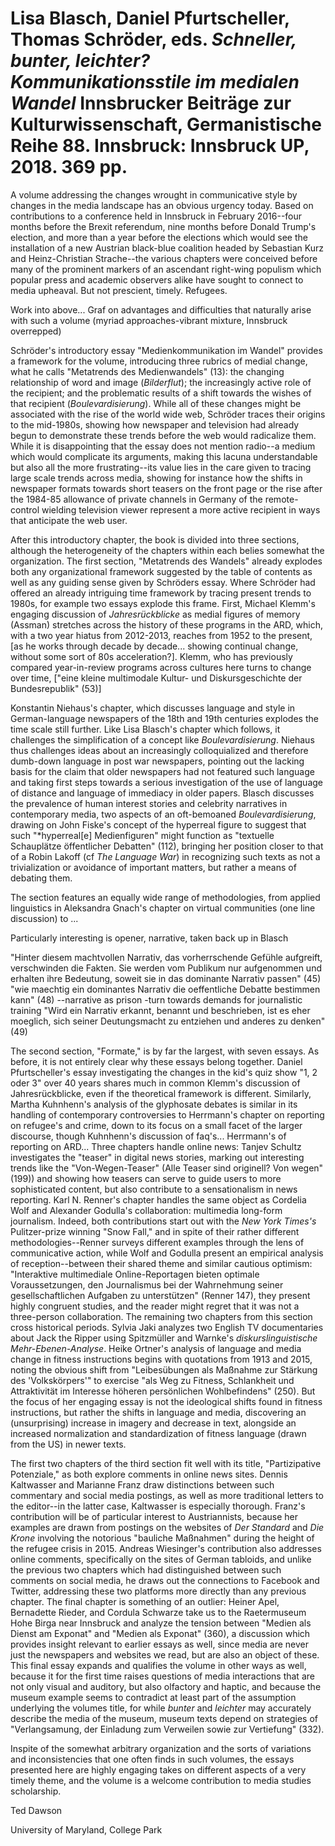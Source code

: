 # Lisa Blasch, Daniel Pfurtscheller, Thomas Schröder, eds. *Schneller,  bunter, leichter? Kommunikationsstile im medialen Wandel* Innsbrucker Beiträge zur Kulturwissenschaft, Germanistische Reihe 88. Innsbruck: Innsbruck UP, 2018. 369 pp.

A volume addressing the changes wrought in communicative style by changes in the media landscape has an obvious urgency today. Based on contributions to a conference held in Innsbruck in February 2016--four months before the Brexit referendum, nine months before Donald Trump's election, and more than a year before the elections which would see the installation of a new Austrian black-blue coalition headed by Sebastian Kurz and Heinz-Christian Strache--the various chapters were conceived before many of the prominent markers of an ascendant right-wing populism which popular press and academic observers alike have sought to connect to media upheaval. But not prescient, timely. Refugees.

Work into above... Graf on advantages and difficulties that naturally arise with such a volume (myriad approaches-vibrant mixture, Innsbruck overrepped)

Schröder's introductory essay "Medienkommunikation im Wandel" provides a framework for the volume, introducing three rubrics of medial change, what he calls "Metatrends des Medienwandels" (13): the changing relationship of word and image (*Bilderflut*); the increasingly active role of the recipient; and the problematic results of a shift towards the wishes of that recipient (*Boulevardisierung*). While all of these changes might be associated with the rise of the world wide web, Schröder traces their origins to the mid-1980s, showing how newspaper and television had already begun to demonstrate these trends before the web would radicalize them. While it is disappointing that the essay does not mention radio--a medium which would complicate its arguments, making this lacuna understandable but also all the more frustrating--its value lies in the care given to tracing large scale trends across media, showing for instance how the shifts in newspaper formats towards short teasers on the front page or the rise after the 1984-85 allowance of private channels in Germany of the remote-control wielding television viewer represent a more active recipient in ways that anticipate the web user.

After this introductory chapter, the book is divided into three sections, although the heterogeneity of the chapters within each belies somewhat the organization. The first section, "Metatrends des Wandels" already explodes both any organizational framework suggested by the table of contents as well as any guiding sense given by Schröders essay. Where Schröder had offered an already intriguing time framework by tracing present trends to 1980s, for example two essays explode this frame. First, Michael Klemm's engaging discussion of *Jahresrückblicke* as medial figures of memory (Assman) stretches across the history of these programs in the ARD, which, with a two year hiatus from 2012-2013, reaches from 1952 to the present, [as he works through decade by decade... showing continual change, without some sort of 80s acceleration?]. Klemm, who has previously compared year-in-review programs across cultures here turns to change over time, ["eine kleine multimodale Kultur- und Diskursgeschichte der Bundesrepublik" (53)]

Konstantin Niehaus's chapter, which discusses language and style in German-language newspapers of the 18th and 19th centuries explodes the time scale still further. Like Lisa Blasch's chapter which follows, it challenges the simplification of a concept like *Boulevardisierung*. Niehaus thus challenges ideas about an increasingly colloquialized and therefore dumb-down language in post war newspapers, pointing out the lacking basis for the claim that older newspapers had not featured such language and taking first steps towards a serious investigation of the use of language of distance and language of immediacy in older papers. Blasch discusses the prevalence of human interest stories and celebrity narratives in contemporary media, two aspects of an oft-bemoaned *Boulevardisierung*, drawing on John Fiske's concept of the hyperreal figure to suggest that such "*hyperreal[e] Medienfiguren" might function as "textuelle Schauplätze öffentlicher Debatten" (112), bringing her position closer to that of a Robin Lakoff (cf *The Language War*) in recognizing such texts as not a trivialization or avoidance of important matters, but rather a means of debating them.

The section features an equally wide range of methodologies, from applied linguistics in Aleksandra Gnach's chapter on virtual communities (one line discussion) to ...

Particularly interesting is opener, narrative, taken back up in Blasch

"Hinter diesem machtvollen Narrativ, das vorherrschende Gefühle  aufgreift, verschwinden die Fakten. Sie werden vom Publikum nur aufgenommen und erhalten ihre Bedeutung, soweit sie in das dominante Narrativ passen" (45)
"wie maechtig ein dominantes Narrativ die oeffentliche Debatte bestimmen kann" (48) --narrative as prison
-turn towards demands for journalistic training
"Wird ein Narrativ erkannt, benannt und beschrieben, ist es eher moeglich, sich seiner Deutungsmacht zu entziehen und anderes zu denken" (49)


The second section, "Formate," is by far the largest, with seven essays. As before, it is not entirely clear why these essays belong together. Daniel Pfurtscheller's essay investigating the changes in the kid's quiz show "1, 2 oder 3" over 40 years shares much in common Klemm's discussion of Jahresrückblicke, even if the theoretical framework is different. Similarly, Martha Kuhnhenn's analysis of the glyphosate debates is similar in its handling of contemporary controversies to Herrmann's  chapter on reporting on refugee's and crime, down to its focus on a small facet of the larger discourse, though Kuhnhenn's discussion of faq's... Herrmann's of reporting on ARD...
Three chapters handle online news: Tanjev Schultz investigates the "teaser" in digital news stories, marking out interesting trends like the "Von-Wegen-Teaser" (Alle Teaser sind originell? Von wegen" (199)) and showing how teasers can serve to guide users to more sophisticated content, but also contribute to a sensationalism in news reporting. Karl N. Renner's chapter handles the same object as Cordelia Wolf and Alexander Godulla's collaboration: multimedia long-form journalism. Indeed, both contributions start out with the *New York Times's* Pulitzer-prize winning "Snow Fall," and in spite of their rather different methodologies--Renner surveys different examples through the lens of communicative action, while Wolf and Godulla present an empirical analysis of reception--between their shared theme and similar cautious optimism: "Interaktive multimediale Online-Reportagen bieten optimale Voraussetzungen, den Journalismus bei der Wahrnehmung seiner gesellschaftlichen Aufgaben zu unterstützen" (Renner 147), they present highly congruent studies, and the reader might regret that it was not a three-person collaboration. The remaining two chapters from this section cross historical periods. Sylvia Jaki analyzes two English TV documentaries about Jack the Ripper using Spitzmüller and Warnke's *diskurslinguistische Mehr-Ebenen-Analyse*. Heike Ortner's analysis of language and media change in fitness instructions begins with quotations from 1913 and 2015, noting the obvious shift from "Leibesübungen als Maßnahme zur Stärkung des 'Volkskörpers'" to exercise "als Weg zu Fitness, Schlankheit und Attraktivität im Interesse höheren persönlichen Wohlbefindens" (250). But the focus of her engaging essay is not the ideological shifts found in fitness instructions, but rather the shifts in language and media, discovering an (unsurprising) increase in imagery and decrease in text, alongside an increased normalization and standardization of fitness language (drawn from the US) in newer texts.

The first two chapters of the third section fit well with its title, "Partizipative Potenziale," as both explore comments in online news sites. Dennis Kaltwasser and Marianne Franz draw distinctions between such commentary and social media postings, as well as more traditional letters to the editor--in the latter case, Kaltwasser is especially thorough. Franz's contribution will be of particular interest to Austriannists, because her examples are drawn from postings on the websites of *Der Standard* and *Die Krone* involving the notorious "bauliche Maßnahmen" during the height of the refugee crisis in 2015. Andreas Wiesinger's contribution also addresses online comments, specifically on the sites of German tabloids, and unlike the previous two chapters which had distinguished between such comments on social media, he draws out the connections to Facebook and Twitter, addressing these two platforms more directly than any previous chapter. The final chapter is something of an outlier: Heiner Apel, Bernadette Rieder, and Cordula Schwarze take us to the Raetermuseum Hohe Birga near Innsbruck and analyze the tension between "Medien als Dienst am Exponat" and "Medien als Exponat" (360), a discussion which provides insight relevant to earlier essays as well, since media are never just the newspapers and websites we read, but are also an object of these. This final essay expands and qualifies the volume in other ways as well, because it for the first time raises questions of media interactions that are not only visual and auditory, but also olfactory and haptic, and because the museum example seems to contradict at least part of the assumption underlying the volumes title, for while *bunter* and *leichter* may accurately describe the media of the museum, museum texts depend on strategies of "Verlangsamung, der Einladung zum Verweilen sowie zur Vertiefung" (332).

Inspite of the somewhat arbitrary organization and the sorts of variations and inconsistencies that one often finds in such volumes, the essays presented here are highly engaging takes on different aspects of a very timely theme, and the volume is a welcome contribution to media studies scholarship.

Ted Dawson

University of Maryland, College Park